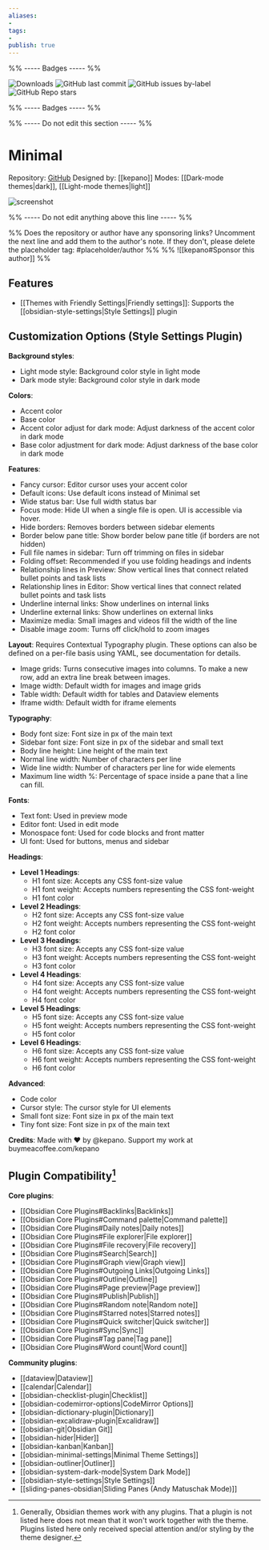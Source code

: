 ```yaml
---
aliases:
- 
tags: 
- 
publish: true
---
```


%% ----- Badges ----- %%

![Downloads](https://img.shields.io/badge/downloads-41038-573E7A?style=for-the-badge&logo=)
![GitHub last commit](https://img.shields.io/github/last-commit/kepano/obsidian-minimal?color=573E7A&label=last%20update&logo=github&style=for-the-badge)
![GitHub issues by-label](https://img.shields.io/github/issues/kepano/obsidian-minimal/help%20wanted?color=573E7A&logo=github&style=for-the-badge) 
![GitHub Repo stars](https://img.shields.io/github/stars/kepano/obsidian-minimal?color=573E7A&logo=github&style=for-the-badge)

%% ----- Badges ----- %%

%% ----- Do not edit this section ----- %%

# Minimal

Repository: [GitHub](https://github.com/kepano/obsidian-minimal)
Designed by: [[kepano]]
Modes: [[Dark-mode themes|dark]], [[Light-mode themes|light]]



![screenshot](https://github.com/kepano/obsidian-minimal/raw/master/dark-simple.png)

%% ----- Do not edit anything above this line ----- %% 

%% Does the repository or author have any sponsoring links? Uncomment the next line and add them to the author's note. If they don't, please delete the placeholder tag: #placeholder/author %%
%% ![[kepano#Sponsor this author]] %%


## Features

- [[Themes with Friendly Settings|Friendly settings]]: Supports the [[obsidian-style-settings|Style Settings]] plugin

## Customization Options (Style Settings Plugin) 

**Background styles**: 
- Light mode style: Background color style in light mode
- Dark mode style: Background color style in dark mode

**Colors**: 
- Accent color
- Base color
- Accent color adjust for dark mode: Adjust darkness of the accent color in dark mode
- Base color adjustment for dark mode: Adjust darkness of the base color in dark mode

**Features**: 
- Fancy cursor: Editor cursor uses your accent color
- Default icons: Use default icons instead of Minimal set
- Wide status bar: Use full width status bar
- Focus mode: Hide UI when a single file is open. UI is accessible via hover.
- Hide borders: Removes borders between sidebar elements
- Border below pane title: Show border below pane title (if borders are not hidden)
- Full file names in sidebar: Turn off trimming on files in sidebar
- Folding offset: Recommended if you use folding headings and indents
- Relationship lines in Preview: Show vertical lines that connect related bullet points and task lists
- Relationship lines in Editor: Show vertical lines that connect related bullet points and task lists
- Underline internal links: Show underlines on internal links
- Underline external links: Show underlines on external links
- Maximize media: Small images and videos fill the width of the line
- Disable image zoom: Turns off click/hold to zoom images

**Layout**: Requires Contextual Typography plugin. These options can also be defined on a per-file basis using YAML, see documentation for details.
- Image grids: Turns consecutive images into columns. To make a new row, add an extra line break between images.
- Image width: Default width for images and image grids
- Table width: Default width for tables and Dataview elements
- Iframe width: Default width for iframe elements

**Typography**: 
- Body font size: Font size in px of the main text
- Sidebar font size: Font size in px of the sidebar and small text
- Body line height: Line height of the main text
- Normal line width: Number of characters per line
- Wide line width: Number of characters per line for wide elements
- Maximum line width %: Percentage of space inside a pane that a line can fill.

**Fonts**: 
- Text font: Used in preview mode
- Editor font: Used in edit mode
- Monospace font: Used for code blocks and front matter
- UI font: Used for buttons, menus and sidebar

**Headings**: 
- **Level 1 Headings**: 
    - H1 font size: Accepts any CSS font-size value
    - H1 font weight: Accepts numbers representing the CSS font-weight
    - H1 font color
- **Level 2 Headings**: 
    - H2 font size: Accepts any CSS font-size value
    - H2 font weight: Accepts numbers representing the CSS font-weight
    - H2 font color
- **Level 3 Headings**: 
    - H3 font size: Accepts any CSS font-size value
    - H3 font weight: Accepts numbers representing the CSS font-weight
    - H3 font color
- **Level 4 Headings**: 
    - H4 font size: Accepts any CSS font-size value
    - H4 font weight: Accepts numbers representing the CSS font-weight
    - H4 font color
- **Level 5 Headings**: 
    - H5 font size: Accepts any CSS font-size value
    - H5 font weight: Accepts numbers representing the CSS font-weight
    - H5 font color
- **Level 6 Headings**: 
    - H6 font size: Accepts any CSS font-size value
    - H6 font weight: Accepts numbers representing the CSS font-weight
    - H6 font color

**Advanced**: 
- Code color
- Cursor style: The cursor style for UI elements
- Small font size: Font size in px of the main text
- Tiny font size: Font size in px of the main text

**Credits**: Made with ❤︎ by @kepano. Support my work at buymeacoffee.com/kepano

## Plugin Compatibility[^1]

**Core plugins**:
- [[Obsidian Core Plugins#Backlinks|Backlinks]]
- [[Obsidian Core Plugins#Command palette|Command palette]]
- [[Obsidian Core Plugins#Daily notes|Daily notes]]
- [[Obsidian Core Plugins#File explorer|File explorer]]
- [[Obsidian Core Plugins#File recovery|File recovery]]
- [[Obsidian Core Plugins#Search|Search]]
- [[Obsidian Core Plugins#Graph view|Graph view]]
- [[Obsidian Core Plugins#Outgoing Links|Outgoing Links]]
- [[Obsidian Core Plugins#Outline|Outline]]
- [[Obsidian Core Plugins#Page preview|Page preview]]
- [[Obsidian Core Plugins#Publish|Publish]]
- [[Obsidian Core Plugins#Random note|Random note]]
- [[Obsidian Core Plugins#Starred notes|Starred notes]]
- [[Obsidian Core Plugins#Quick switcher|Quick switcher]]
- [[Obsidian Core Plugins#Sync|Sync]]
- [[Obsidian Core Plugins#Tag pane|Tag pane]]
- [[Obsidian Core Plugins#Word count|Word count]]

**Community plugins**:
- [[dataview|Dataview]]
- [[calendar|Calendar]]
- [[obsidian-checklist-plugin|Checklist]]
- [[obsidian-codemirror-options|CodeMirror Options]]
- [[obsidian-dictionary-plugin|Dictionary]]
- [[obsidian-excalidraw-plugin|Excalidraw]]
- [[obsidian-git|Obsidian Git]]
- [[obsidian-hider|Hider]]
- [[obsidian-kanban|Kanban]]
- [[obsidian-minimal-settings|Minimal Theme Settings]]
- [[obsidian-outliner|Outliner]]
- [[obsidian-system-dark-mode|System Dark Mode]]
- [[obsidian-style-settings|Style Settings]]
- [[sliding-panes-obsidian|Sliding Panes (Andy Matuschak Mode)]]

[^1]: Generally, Obsidian themes work with any plugins. That a plugin is not listed here does not mean that it won't work together with the theme. Plugins listed here only received special attention and/or styling by the theme designer.
